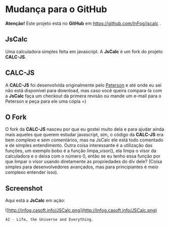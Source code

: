 # Mudança para o GitHub #

**Atenção!** Este projeto está no **GitHub** em https://github.com/InFog/jscalc .

## JsCalc ##
Uma calculadora simples feita em javascript. A **JsCalc** é um fork do projeto **CALC-JS**.
## CALC-JS ##
A **CALC-JS** foi desenvolvida originalmente pelo [Peterson](http://www.projetonerd.com.br) e até onde eu sei não está disponível para download, mas caso você queira compara-la com a **JsCalc** faça um checkout da primera revisão ou mande um e-mail para o Peterson e peça para ele uma cópia =)
## O Fork ##
O fork da **CALC-JS** nasceu por que eu gostei muito dela e para ajudar ainda mais aqueles que querem estudar javascript, sim, o código da **CALC-JS** era bem complexo e sem comentários, mas na JsCalc ele está todo comentado e de simples entendimento. Outra coisa interessante é a utilização das funções, um exemplo bobo é a função limpa\_visor(), ela limpa o visor da calculadora e o deixa com o número 0, então se eu tenho essa função por que limpar o visor usando diretamente as propriedades do div dele? (Coisa simples para desenvolvedores avançados, mas para principiantes é meio complexo entender isso).
## Screenshot ##
Aqui está a **JsCalc** em ação:

![http://infog.casoft.info/JSCalc.png](http://infog.casoft.info/JSCalc.png)

`42 - Life, the Universe and Everything.`
